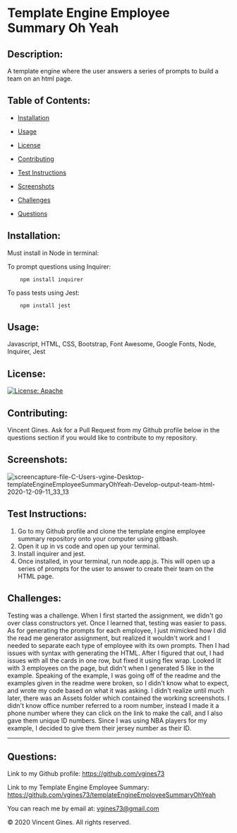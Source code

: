 # **Template Engine Employee Summary Oh Yeah**
## Description:
A template engine where the user answers a series of prompts to build a team on an html page.

## Table of Contents:

* [Installation](#Installation)

* [Usage](#Usage)

* [License](#License)

* [Contributing](#Contributing)

* [Test Instructions](#Test-Instructions)

* [Screenshots](#Screenshots)

* [Challenges](#Challenges)

* [Questions](#Questions)

## Installation:
Must install in Node in terminal:

To prompt questions using Inquirer: 

        npm install inquirer


To pass tests using Jest: 

        npm install jest

## Usage:
Javascript, HTML, CSS, Bootstrap, Font Awesome, Google Fonts, Node, Inquirer, Jest

## License: 

[![License: Apache](https://img.shields.io/badge/License-Apache%202.0-blue.svg)](https://opensource.org/licenses/Apache-2.0)

## Contributing:
Vincent Gines. Ask for a Pull Request from my Github profile below in the questions section if you would like to contribute to my repository.

## Screenshots:
![screencapture-file-C-Users-vgine-Desktop-templateEngineEmployeeSummaryOhYeah-Develop-output-team-html-2020-12-09-11_33_13](https://user-images.githubusercontent.com/71681031/101684623-939d0000-3a1b-11eb-9def-c2f573761f93.png)


## Test Instructions:

1. Go to my Github profile and clone the template engine employee summary repository onto your computer using gitbash.
2. Open it up in vs code and open up your terminal.
3. Install inquirer and jest.
4. Once installed, in your terminal, run node.app.js. This will open up a series of prompts for the user to answer to create their team on the HTML page.

## Challenges:

Testing was a challenge. When I first started the assignment, we didn't go over class constructors yet. Once I learned that, testing was easier to pass. As for generating the prompts for each employee, I just mimicked how I did the read me generator assignment, but realized it wouldn't work and I needed to separate each type of employee with its own prompts. Then I had issues with syntax with generating the HTML. After I figured that out, I had issues with all the cards in one row, but fixed it using flex wrap. Looked lit with 3 employees on the page, but didn't when I generated 5 like in the example. Speaking of the example, I was going off of the readme and the examples given in the readme were broken, so I didn't know what to expect, and wrote my code based on what it was asking. I didn't realize until much later, there was an Assets folder which contained the working screenshots. I didn't know office number referred to a room number, instead I made it a phone number where they can click on the link to make the call, and I also gave them unique ID numbers. Since I was using NBA players for my example, I decided to give them their jersey number as their ID. 

---
## Questions:
Link to my Github profile: https://github.com/vgines73

Link to my Template Engine Employee Summary: https://github.com/vgines73/templateEngineEmployeeSummaryOhYeah

You can reach me by email at: vgines73@gmail.com

© 2020 Vincent Gines. All rights reserved. 